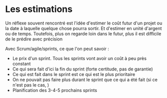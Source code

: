 # Les estimations

Un réflexe souvent rencontré est l'idée d'estimer le coût futur d'un projet ou la date à laquelle quelque chose pourra sortir. Et d'estimer en unité d'argent ou de temps. Toutefois, plus on regarde loin dans le futur, plus il est difficile de le prédire avec précision

Avec Scrum/agile/sprints, ce que l'on peut savoir : 
- Le prix d'un sprint. Tous les sprints vont avoir un coût à peu près constant
- Ce qui sera fait d'ici la fin du sprint (forte certitude, pas de garantie)
- Ce qui est fait dans le sprint est ce qui est le plus prioritaire
- On ne pouvait pas faire plus durant le sprint que ce qui a été fait (si ce n'est pas le cas, )
- Planification des 3-4-5 prochains sprints
